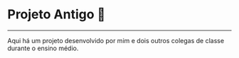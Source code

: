 # Projeto Antigo 📕
*** 
Aqui há um projeto desenvolvido por mim e dois outros colegas de classe durante o ensino médio.

